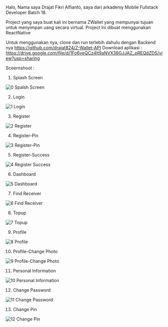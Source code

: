 Halo, Nama saya Drajat Fikri Alfianto, saya dari arkademy Mobile Fullstack Developer Batch 18.

Project yang saya buat kali ini bernama ZWallet yang mempunyai tujuan untuk menyimpan uang secara virtual. Project Ini dibuat menggunakan ReactNative

Untuk menggunakan nya, clone dan run terlebih dahulu dengan Backend nya https://github.com/drajat824/Z-Wallet-API
Download aplikasi : https://drive.google.com/file/d/1Fo6veQCz4lt9aNVX38GJJAZ_pREQdZDS/view?usp=sharing

Sceernshoot :

1. Splash Screen 

![0  Spalsh Screen](https://user-images.githubusercontent.com/64979984/101771306-4d7b9580-3b1c-11eb-9ae8-77667ec3abb4.png)

2. Login

![1  Login](https://user-images.githubusercontent.com/64979984/101771349-5f5d3880-3b1c-11eb-83c4-5a4979b74379.png)

3. Register

![2  Register](https://user-images.githubusercontent.com/64979984/101771369-67b57380-3b1c-11eb-86e8-183866580640.png)

4. Register-Pin

![3  Register-Pin](https://user-images.githubusercontent.com/64979984/101771409-76038f80-3b1c-11eb-8ac0-78c502eadc14.png)

5. Register-Success

![4  Register Success](https://user-images.githubusercontent.com/64979984/101771433-81ef5180-3b1c-11eb-9c68-f9d44c7ec01d.png)

6. Dashboard

![5  Dashboard](https://user-images.githubusercontent.com/64979984/101771462-8d427d00-3b1c-11eb-9151-ed4970327f60.png)

7. Find Receiver 

![6  Find Receiver](https://user-images.githubusercontent.com/64979984/101771476-959ab800-3b1c-11eb-9ed9-07dbf04ac635.png)

8. Topup

![7  Topup](https://user-images.githubusercontent.com/64979984/101771503-9f242000-3b1c-11eb-84ad-e2bc8676b024.png)

9. Profile

![8  Profile](https://user-images.githubusercontent.com/64979984/101771527-a77c5b00-3b1c-11eb-82ad-0e21481c948e.png)

10. Profile-Change Photo

![9  Profile-Change Photo](https://user-images.githubusercontent.com/64979984/101771559-b6fba400-3b1c-11eb-94ea-ec53d97eaf56.png)

11. Personal Information

![10  Personal Information](https://user-images.githubusercontent.com/64979984/101771601-c7138380-3b1c-11eb-973c-86ef5b24fdd7.png)

12. Change Password

![11  Change Password](https://user-images.githubusercontent.com/64979984/101771626-d0045500-3b1c-11eb-867f-f7434b88ef4f.png)

13. Change Pin

![12  Change Pin](https://user-images.githubusercontent.com/64979984/101771662-dc88ad80-3b1c-11eb-8cc6-3950ecf46bb3.png)



